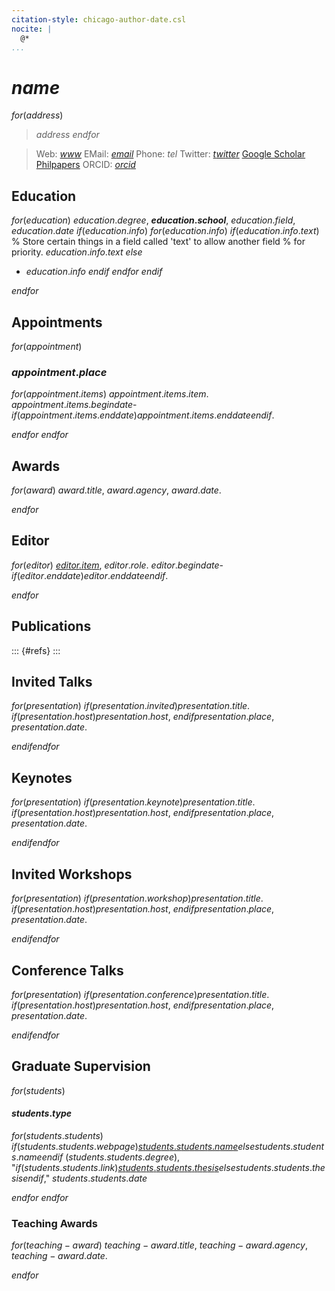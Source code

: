 ```yaml
---
citation-style: chicago-author-date.csl
nocite: |
  @*
...
```



# $name$

$for(address)$
>  $address$
$endfor$

> Web: [$www$](http://$www$) 
> EMail: [$email$](mailto:$email$)
> Phone: $tel$
> Twitter: [$twitter$](http://twitter.com/$twitter$)
> [Google Scholar](https://scholar.google.ca/citations?user=$scholar$&hl=en&oi=ao)
> [Philpapers](https://philpapers.org/profile/$philpapers$)
> ORCID: [$orcid$](http://orcid.org/$orcid$)


## Education

$for(education)$
$education.degree$, **$education.school$**, $education.field$, $education.date$
$if(education.info)$
$for(education.info)$
$if(education.info.text)$
% Store certain things in a field called 'text' to allow another field
% for priority.
$education.info.text$
$else$

- $education.info$
$endif$
$endfor$
$endif$

$endfor$

## Appointments

$for(appointment)$
### $appointment.place$

$for(appointment.items)$
$appointment.items.item$. $appointment.items.begindate$-$if(appointment.items.enddate)$$appointment.items.enddate$$endif$.

$endfor$
$endfor$

## Awards

$for(award)$
$award.title$, $award.agency$, $award.date$.

$endfor$

## Editor

$for(editor)$
_[$editor.item$]($editor.link$)_, $editor.role$. $editor.begindate$-$if(editor.enddate)$$editor.enddate$$endif$.

$endfor$

## Publications

::: {#refs}
:::

## Invited Talks

$for(presentation)$
$if(presentation.invited)$$presentation.title$. $if(presentation.host)$$presentation.host$, $endif$$presentation.place$, $presentation.date$.

$endif$$endfor$

## Keynotes

$for(presentation)$
$if(presentation.keynote)$$presentation.title$. $if(presentation.host)$_$presentation.host$_, $endif$$presentation.place$, $presentation.date$.

$endif$$endfor$

## Invited Workshops

$for(presentation)$
$if(presentation.workshop)$$presentation.title$. $if(presentation.host)$_$presentation.host$_, $endif$$presentation.place$, $presentation.date$.

$endif$$endfor$

## Conference Talks

$for(presentation)$
$if(presentation.conference)$$presentation.title$. $if(presentation.host)$_$presentation.host$_, $endif$$presentation.place$, $presentation.date$.

$endif$$endfor$

## Graduate Supervision

$for(students)$
#### $students.type$
$for(students.students)$
$if(students.students.webpage)$[$students.students.name$]($students.students.webpage$)$else$$students.students.name$$endif$ ($students.students.degree$), "$if(students.students.link)$[$students.students.thesis$]($students.students.link$)$else$$students.students.thesis$$endif$," $students.students.date$

$endfor$
$endfor$


### Teaching Awards

$for(teaching-award)$
$teaching-award.title$, $teaching-award.agency$, $teaching-award.date$.

$endfor$
